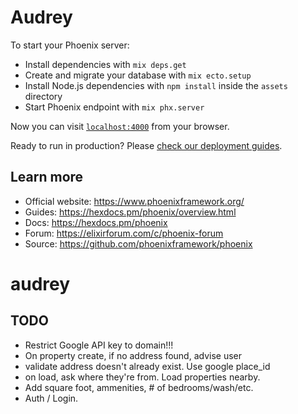 # Audrey

To start your Phoenix server:

- Install dependencies with `mix deps.get`
- Create and migrate your database with `mix ecto.setup`
- Install Node.js dependencies with `npm install` inside the `assets` directory
- Start Phoenix endpoint with `mix phx.server`

Now you can visit [`localhost:4000`](http://localhost:4000) from your browser.

Ready to run in production? Please [check our deployment guides](https://hexdocs.pm/phoenix/deployment.html).

## Learn more

- Official website: https://www.phoenixframework.org/
- Guides: https://hexdocs.pm/phoenix/overview.html
- Docs: https://hexdocs.pm/phoenix
- Forum: https://elixirforum.com/c/phoenix-forum
- Source: https://github.com/phoenixframework/phoenix

# audrey

## TODO

- Restrict Google API key to domain!!!
- On property create, if no address found, advise user
- validate address doesn't already exist. Use google place_id
- on load, ask where they're from. Load properties nearby.
- Add square foot, ammenities, # of bedrooms/wash/etc.
- Auth / Login.
